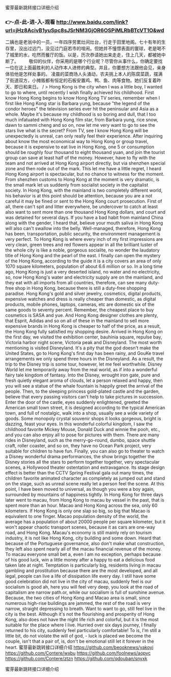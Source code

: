 
蜜芽最新跳转接口详细介绍




### 👉-点-此-进-入-观看  http://www.baidu.com/link?url=jHz8AcivB1yuSpc8sJSrNM3GjOR6OSPiMLRbBTcVT1O&wd




二姨也是老翁中的一员，一年四序劳累灶间灶台，行走于田里地阁。七十有年的生存里，没出过远门，没见过门庭若市的喧闹。但她并不憧憬表面的寰球，老是喝不了城里的水，吃然而餐厅的饭。以是，历次恭请她出来走走，住上几天，都被她中断了。
　　敬仰的伙伴，你采用的是哪个行业呢？尽管你从事什么，你确定要找一位在这上面最胜利的人动作本人进修的典型。并且，你要想方法跟他会见，亲身体验他是怎样处事的。
凌晨的菜商场人头涌动，农夫挑上本人的陈腐菜蔬，摆满了街道双方，小摊贩都有恒定的石板安置鸡、鸭、鱼、肉等食物。她们反复着昨天、即日和来日。
/ > Hong Kong is the city when I was a little boy, I wanted to go to where, until recently I wish finally achieved his childhood.
First know Hong Kong begins to know Hong Kong TV series, remember when I first like Hong Kong star is Barbara yung, because "the legend of the condor heroes" the television series ever hit the peninsular and Asia as a whole.
Maybe it's because my childhood is so boring and dull, that I too much infatuated with Hong Kong film star, from Barbara yung, rice snow, dawn to sammi cheng and so on, now let me very want to go to see the stars live what is the secret?
From TV, see I know Hong Kong will be unexpectedly is unreal, can only really feel their experience.
After inquiring about know the most economical way to Hong Kong or group travel, because it is expensive to eat live in Hong Kong, one 5 or consumption should be roughly four thousand to eight thousand yuan, and join the tourist group can save at least half of the money.
However, have to fly with the team and not arrived at Hong Kong airport directly, but via shenzhen special zone and then rode out of the mark.
This let me have a little regret, I heard Hong Kong airport is spectacular, but no chance to witness for the moment.
From shenzhen customs to Hong Kong at the moment is very dramatic, is the small mark let us suddenly from socialist society in the capitalist society.
In Hong Kong, with the mainland is two completely different world, his behavior is at this point should be attention, because you are a not careful it may be fined or sent to the Hong Kong court prosecution.
First of all, there can't spit and litter everywhere, be undercover to catch at least also want to sent more than one thousand Hong Kong dollars, and court and was detained for several days.
If you have a bad habit from mainland China along with the gender, I heard that, believe your mouth saliva in Hong Kong will also can't swallow into the belly.
Well-managed, therefore, Hong Kong has been, transportation, public security, the environment management is very perfect.
To Hong Kong is where every inch of my first impressions are very clean, green trees and red flowers appear in all the brilliant luster of the whole city is like a noble, gorgeous socialite, no wonder the laudatory title of Hong Kong and the pearl of the east.
I finally can open the mystery of the Hong Kong, according to the guide it is a city covers an area of only 1070 square kilometers, population of about 6.6 million or so.
In a long time ago, Hong Kong is just a very deserted island, no water and no electricity, so, now Hong Kong's water and electricity supply are on the mainland, and they eat with all imports from all countries, therefore, can see many duty-free shop in Hong Kong, because there is still a duty-free shopping paradise.
Hong Kong's gold and silver jewelry, cosmetics, digital products, expensive watches and dress is really cheaper than domestic, as digital products, mobile phones, laptops, cameras, etc are domestic six of the same goods to seventy percent.
Remember, the cheapest place to buy cosmetics is SASA and yue.
And Hong Kong designer clothes are plenty, that Esprit, Adidas and so on all of these in the mainland to sell more expensive brands in Hong Kong is cheaper to half of the price, as a result, the Hong Kong fully satisfied my shopping desire.
Arrived in Hong Kong on the first day, we visited the exhibition center, bauhinia square, repulse bay, Victoria harbor night scene, Victoria peak and Disneyland.
The most worth mentioning is visited Disneyland. It's a pity that the god doesn't make the United States, go to Hong Kong's first day has been rainy, and GouKe travel arrangements we only spend three hours in the Disneyland.
As a result, the trip to the Disney trip is some tour, however, let me feel worthwhile.
Disney World let me temporarily away from the real world, as if into a wonderful fairy tale kingdom of fantasy.
Into the Disney, wrought iron gate, pure and fresh quietly elegant aroma of clouds, let a person relaxed and happy, then you will see a statue of the whale fountain is happily greet the arrival of the people.
Then, to the sleeping princess gold-plated castle and the garden, believe that every passing visitors can't help to take pictures in succession.
Enter the door of the castle, eyes suddenly enlightened, greeted the American small town street, it is designed according to the typical American town, and full of nostalgic, walk into a shop, usually see a wide variety of goods.
Some monopoly crystal souvenir shops it looks gorgeous, bright is dazzing, feast your eyes.
In this wonderful colorful kingdom, I saw the childhood favorite Mickey Mouse, Donald Duck and winnie the pooh, etc., and you can also enjoy all to pose for pictures with them.
There are many rides in Disneyland, such as the merry-go-round, dumbo, space shuttle craft, roller coaster, and so on, they have no Ocean Park project, very suitable for children to have fun.
Finally, you can also go to theater to watch a Disney wonderful drama performances, the show brings together the Disney stories all the stars to perform together together, very spectacular scenes, a Hollywood theater ostentation and extravagance.
Its stage design effect is better than the CCTV Spring Festival gala out many times, the children favorite animated character as completely as jumped out and stand on the stage, such as unreal scene really let a person feel the scene.
At this point, I have been moved to universal, as though you were a boy again, surrounded by mountains of happiness tightly.
In Hong Kong for three days later went to macau, from Hong Kong to macau by vessel in the past, that is spent more than an hour.
Macao and Hong Kong across the sea, only 60 kilometers.
If Hong Kong is only one slap so big, so big that Macao is equivalent to one finger.
Macao population density of the world, the average has a population of about 20000 people per square kilometer, but it won't appear chaotic transport scenes, because it as cars are one-way road, and Hong Kong.
Macau's economy is still mainly rely on tourism industry, it is not like Hong Kong, city building and some down.
Heard that because of the Portuguese governance, also don't make what construction, they left also spent nearly all of the macau financial revenue of the money.
To macau everyone small bet a, even I am no exception, perhaps because of his good luck, win a little money after a happy to eat a delicious food taken late at night.
Temptation is particularly big, residents living in macau gambling and prostitution because there are the most developed, and all legal, people can live a life of dissipation life every day.
I still have some good celebration did not live in the city of macau, suddenly feel is our socialism is good ah, here you will feel very deep, you look at the road of capitalism are narrow path.or, while our socialism is full of sunshine avenue.
Because, the two cities of Hong Kong and Macao area is small, since numerous high-rise buildings are jammed, the rest of the road is very narrow, straight depressing to breath.
Want to want to go, still feel live in the city is the best.
Although it's not the flourishing and prosperity of Hong Kong, also does not have the night life rich and colorful, but it is the most suitable for the place where I live.
Hurried over six days journey, I finally returned to his city, suddenly feel particularly comfortable!
To is, I'm still a little bit, do not violate the will of god, - luck is placed we become the couple, isn't that a pair of, is, don't be emotional still let it forever in the heart.
蜜芽最新跳转接口详细介绍 https://github.com/beooknews/yakoyi
https://github.com/Contere/wxbu
https://github.com/foolnews/aopvc
https://github.com/Contere/ztzn
https://github.com/qdouban/snyxk





蜜芽最新跳转接口详细介绍
